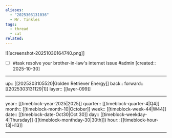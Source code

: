 ```yaml
---
aliases:
  - "2025303131036"
  - Mr. Tinkles
tags:
  - thread
  - cat
related:
---
```


![[screenshot-20251030164740.png]]

- [ ] #task resolve your brother-in-law's internet issue #admin  [created:: 2025-10-30]

***

up:: [[2025303105520|Golden Retriever Energy]]
back:: 
forward:: [[2025303131129|1]]
layer:: [[layer-099]]

***

year:: [[timeblock-year-2025|2025]]
quarter:: [[timeblock-quarter-4|Q4]]
month:: [[timeblock-month-10|October]]
week:: [[timeblock-week-44|W44]]
date:: [[timeblock-date-Oct30|Oct 30]]
day:: [[timeblock-weekday-4|Thursday]] ([[timeblock-monthday-30|30th]])
hour:: [[timeblock-hour-13|H13]]

***
